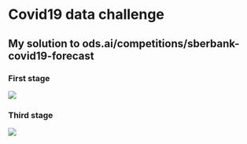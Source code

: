 # Covid19 data challenge
## My solution to ods.ai/competitions/sberbank-covid19-forecast
### First stage
![](https://sun9-26.userapi.com/c857024/v857024599/134c92/AVkny8jARF8.jpg)
### Third stage
![](https://sun9-15.userapi.com/c857024/v857024599/134c89/flTbHsqyGNo.jpg)
